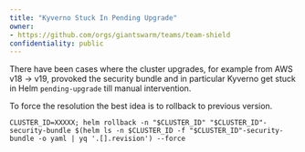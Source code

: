 ```yaml
---
title: "Kyverno Stuck In Pending Upgrade"
owner:
- https://github.com/orgs/giantswarm/teams/team-shield
confidentiality: public
---
```


There have been cases where the cluster upgrades, for example from AWS v18 -> v19, provoked the security bundle and in particular Kyverno get stuck in Helm `pending-upgrade` till manual intervention.

To force the resolution the best idea is to rollback to previous version.

```
CLUSTER_ID=XXXXX; helm rollback -n "$CLUSTER_ID" "$CLUSTER_ID"-security-bundle $(helm ls -n $CLUSTER_ID -f "$CLUSTER_ID"-security-bundle -o yaml | yq '.[].revision') --force
```
